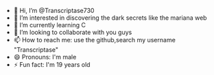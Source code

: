 - 👋 Hi, I’m @Transcriptase730
- 👀 I’m interested in discovering the dark secrets like the mariana web
- 🌱 I’m currently learning C
- 💞️ I’m looking to collaborate with you guys
- 📫 How to reach me: use the github,search my username "Transcriptase"
- 😄 Pronouns: I'm male
- ⚡ Fun fact: I'm 19 years old

<!---
Transcriptase730/Transcriptase730 is a ✨ special ✨ repository because its `README.md` (this file) appears on your GitHub profile.
You can click the Preview link to take a look at your changes.
--->
